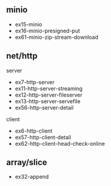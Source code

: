 ## minio

- ex15-minio
- ex16-minio-presigned-put
- ex61-minio-zip-stream-download

## net/http

server

- ex7-http-server
- ex11-http-server-streaming
- ex12-http-server-fileserver
- ex13-http-server-servefile
- ex56-http-server-detail

client

- ex6-http-client
- ex57-http-client-detail
- ex62-http-client-head-check-online

## array/slice

- ex32-append

